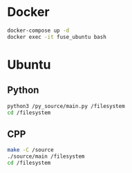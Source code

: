 
# Docker

``` bash
docker-compose up -d 
docker exec -it fuse_ubuntu bash
```

# Ubuntu

## Python

``` bash
python3 /py_source/main.py /filesystem
cd /filesystem
```

## CPP

``` bash
make -C /source
./source/main /filesystem
cd /filesystem
```

